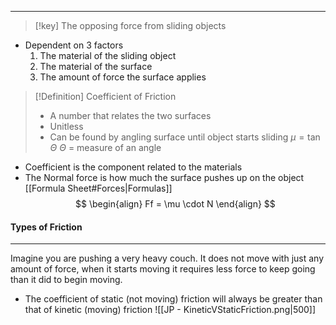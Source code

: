 ___
> [!key] The opposing force from sliding objects

- Dependent on 3 factors
	1. The material of the sliding object
	2. The material of the surface
	3. The amount of force the surface applies

> [!Definition] Coefficient of Friction
> - A number that relates the two surfaces
> - Unitless
> - Can be found by angling surface until object starts sliding
> $\mu = \tan \Theta$
> $\Theta$ = measure of an angle

- Coefficient is the component related to the materials
- The Normal force is how much the surface pushes up on the object
[[Formula Sheet#Forces|Formulas]]
$$
\begin{align}
Ff = \mu \cdot N
\end{align}
$$

#### Types of Friction
---
Imagine you are pushing a very heavy couch. It does not move with just any amount of force, when it starts moving it requires less force to keep going than it did to begin moving.

- The coefficient of static (not moving) friction will always be greater than that of kinetic (moving) friction
![[JP - KineticVStaticFriction.png|500]]


